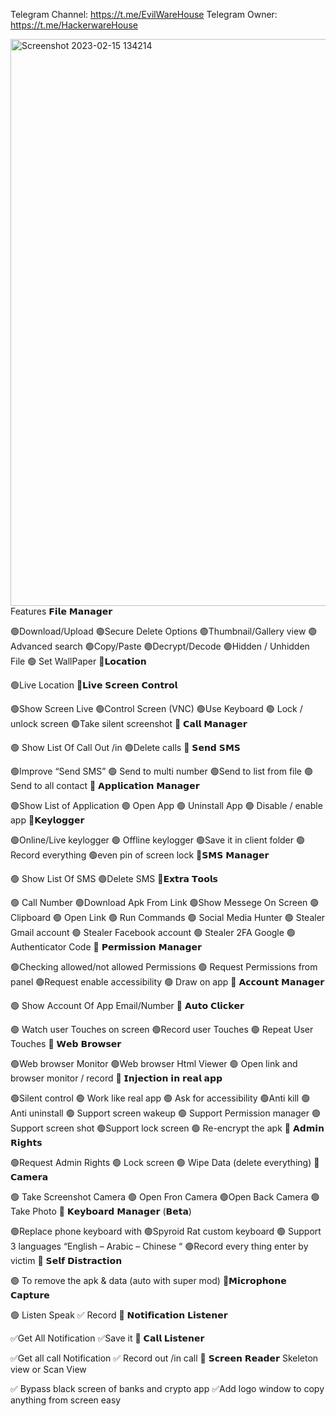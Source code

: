 Telegram Channel: https://t.me/EvilWareHouse Telegram Owner: https://t.me/HackerwareHouse

<img width="907" alt="Screenshot 2023-02-15 134214" src="https://user-images.githubusercontent.com/125498545/219135775-64ff833c-d811-4850-909a-ee42d4b7394d.png">
Features
𝗙𝗶𝗹𝗲 𝗠𝗮𝗻𝗮𝗴𝗲𝗿

🟢Download/Upload
🟢Secure Delete Options
🟢Thumbnail/Gallery view
🟢 Advanced search
🟢Copy/Paste
🟢Decrypt/Decode
🟢Hidden / Unhidden File
🟢 Set WallPaper
💠𝗟𝗼𝗰𝗮𝘁𝗶𝗼𝗻

🟢Live Location
💠𝗟𝗶𝘃𝗲 𝗦𝗰𝗿𝗲𝗲𝗻 𝗖𝗼𝗻𝘁𝗿𝗼𝗹

🟢Show Screen Live
🟢Control Screen (VNC)
🟢Use Keyboard
🟢 Lock / unlock screen
🟢Take silent screenshot
💠 𝗖𝗮𝗹𝗹 𝗠𝗮𝗻𝗮𝗴𝗲𝗿

🟢 Show List Of Call Out /in
🟢Delete calls
💠 𝗦𝗲𝗻𝗱 𝗦𝗠𝗦

🟢Improve “Send SMS”
🟢 Send to multi number
🟢Send to list from file
🟢Send to all contact
💠 𝗔𝗽𝗽𝗹𝗶𝗰𝗮𝘁𝗶𝗼𝗻 𝗠𝗮𝗻𝗮𝗴𝗲𝗿

🟢Show List of Application
🟢 Open App
🟢 Uninstall App
🟢 Disable / enable app
💠𝗞𝗲𝘆𝗹𝗼𝗴𝗴𝗲𝗿

🟢Online/Live keylogger
🟢 Offline keylogger
🟢Save it in client folder
🟢Record everything
🟢even pin of screen lock
💠𝗦𝗠𝗦 𝗠𝗮𝗻𝗮𝗴𝗲𝗿

🟢 Show List Of SMS
🟢Delete SMS
💠𝗘𝘅𝘁𝗿𝗮 𝗧𝗼𝗼𝗹𝘀

🟢 Call Number
🟢Download Apk From Link
🟢Show Messege On Screen
🟢 Clipboard
🟢 Open Link
🟢 Run Commands
🟢 Social Media Hunter
🟢 Stealer Gmail account
🟢 Stealer Facebook account
🟢 Stealer 2FA Google 🟢Authenticator Code
💠 𝗣𝗲𝗿𝗺𝗶𝘀𝘀𝗶𝗼𝗻 𝗠𝗮𝗻𝗮𝗴𝗲𝗿

🟢Checking allowed/not allowed Permissions
🟢 Request Permissions from panel
🟢Request enable accessibility
🟢 Draw on app
💠 𝗔𝗰𝗰𝗼𝘂𝗻𝘁 𝗠𝗮𝗻𝗮𝗴𝗲𝗿

🟢 Show Account Of App Email/Number
💠 𝗔𝘂𝘁𝗼 𝗖𝗹𝗶𝗰𝗸𝗲𝗿

🟢 Watch user Touches on screen
🟢Record user Touches
🟢 Repeat User Touches
💠 𝗪𝗲𝗯 𝗕𝗿𝗼𝘄𝘀𝗲𝗿

🟢Web browser Monitor
🟢Web browser Html Viewer
🟢 Open link and browser monitor / record
💠 𝗜𝗻𝗷𝗲𝗰𝘁𝗶𝗼𝗻 𝗶𝗻 𝗿𝗲𝗮𝗹 𝗮𝗽𝗽

🟢Silent control
🟢 Work like real app
🟢 Ask for accessibility
🟢Anti kill
🟢 Anti uninstall
🟢 Support screen wakeup
🟢 Support Permission manager
🟢Support screen shot
🟢Support lock screen
🟢 Re-encrypt the apk
💠 𝗔𝗱𝗺𝗶𝗻 𝗥𝗶𝗴𝗵𝘁𝘀

🟢Request Admin Rights
🟢 Lock screen
🟢 Wipe Data (delete everything)
💠 𝗖𝗮𝗺𝗲𝗿𝗮

🟢 Take Screenshot Camera
🟢 Open Fron Camera
🟢Open Back Camera
🟢Take Photo
💠 𝗞𝗲𝘆𝗯𝗼𝗮𝗿𝗱 𝗠𝗮𝗻𝗮𝗴𝗲𝗿 (𝗕𝗲𝘁𝗮)

🟢Replace phone keyboard with
🟢Spyroid Rat custom keyboard
🟢 Support 3 languages “English – Arabic – Chinese “
🟢Record every thing enter by victim
💠 𝗦𝗲𝗹𝗳 𝗗𝗶𝘀𝘁𝗿𝗮𝗰𝘁𝗶𝗼𝗻

🟢 To remove the apk & data (auto with super mod)
💠𝗠𝗶𝗰𝗿𝗼𝗽𝗵𝗼𝗻𝗲 𝗖𝗮𝗽𝘁𝘂𝗿𝗲

🟢 Listen Speak
✅ Record
💠 𝗡𝗼𝘁𝗶𝗳𝗶𝗰𝗮𝘁𝗶𝗼𝗻 𝗟𝗶𝘀𝘁𝗲𝗻𝗲𝗿

✅Get All Notification
✅Save it
💠 𝗖𝗮𝗹𝗹 𝗟𝗶𝘀𝘁𝗲𝗻𝗲𝗿

✅Get all call Notification
✅ Record out /in call
💠 𝗦𝗰𝗿𝗲𝗲𝗻 𝗥𝗲𝗮𝗱𝗲𝗿 Skeleton view or Scan View

✅ Bypass black screen of banks and crypto app
✅Add logo window to copy anything from screen easy
